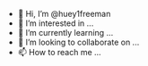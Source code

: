 - 👋 Hi, I’m @huey1freeman
- 👀 I’m interested in ...
- 🌱 I’m currently learning ...
- 💞️ I’m looking to collaborate on ...
- 📫 How to reach me ...

<!---
huey1freeman/huey1freeman is a ✨ special ✨ repository because its `README.md` (this file) appears on your GitHub profile.
You can click the Preview link to take a look at your changes.
--->
